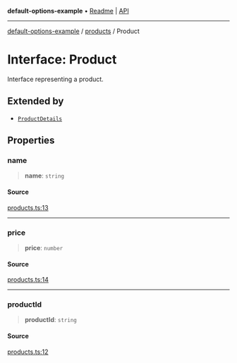**default-options-example** • [Readme](../../README.md) \| [API](../../modules.md)

***

[default-options-example](../../README.md) / [products](../README.md) / Product

# Interface: Product

Interface representing a product.

## Extended by

- [`ProductDetails`](ProductDetails.md)

## Properties

### name

> **name**: `string`

#### Source

[products.ts:13](https://github.com/tgreyuk/typedoc-plugin-markdown-examples/blob/4bb8c5d/examples/01-typedoc-plugin-markdown/src/products.ts#L13)

***

### price

> **price**: `number`

#### Source

[products.ts:14](https://github.com/tgreyuk/typedoc-plugin-markdown-examples/blob/4bb8c5d/examples/01-typedoc-plugin-markdown/src/products.ts#L14)

***

### productId

> **productId**: `string`

#### Source

[products.ts:12](https://github.com/tgreyuk/typedoc-plugin-markdown-examples/blob/4bb8c5d/examples/01-typedoc-plugin-markdown/src/products.ts#L12)
